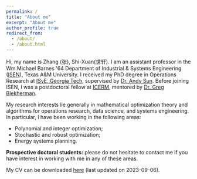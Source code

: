 ```yaml
---
permalink: /
title: "About me"
excerpt: "About me"
author_profile: true
redirect_from: 
  - /about/
  - /about.html
---
```


Hi, my name is Zhang (张), Shi-Xuan(世轩). 
I am an assistant professor in the Wm Michael Barnes '64 Department of Industrial & Systems Engineering ([ISEN](https://engineering.tamu.edu/industrial/profiles/zhang-shixuan.html)), Texas A&M University.
I received my PhD degree in Operations Research at [ISyE, Georgia Tech](https://www.isye.gatech.edu), supervised by [Dr. Andy Sun](https://mitmgmtfaculty.mit.edu/sunx/). Before joining ISEN, I was a postdoctoral fellow at [ICERM](https://icerm.brown.edu), mentored by [Dr. Greg Blekherman](https://sites.google.com/site/grrigg/).

My research interests lie generally in mathematical optimization theory and algorithms for operations research, data science, and systems engineering.
In particular, I have been working in the following areas:

* Polynomial and integer optimization;
* Stochastic and robust optimization;
* Energy systems planning.

__Prospective doctoral students:__ please do not hesitate to contact me if you have interest in working with me in any of these areas.

My CV can be downloaded [here](files/CV_shixuan.pdf) (last updated on 2023-09-06). 
